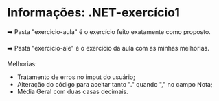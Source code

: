 # Informações: .NET-exercício1



:arrow_right: Pasta "exercicio-aula" é o exercício feito exatamente como proposto.

:arrow_right: Pasta "exercicio-ale" é o exercício da aula com as minhas melhorias.



Melhorias:

- Tratamento de erros no imput do usuário;
- Alteração do código para aceitar tanto "." quando "," no campo Nota;
- Média Geral com duas casas decimais.

